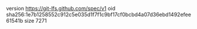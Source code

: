 version https://git-lfs.github.com/spec/v1
oid sha256:1e7b1258552c912c5e035d1f7f1c9bf17cf0bcbd4a07d36ebd1492efee61541b
size 7271
